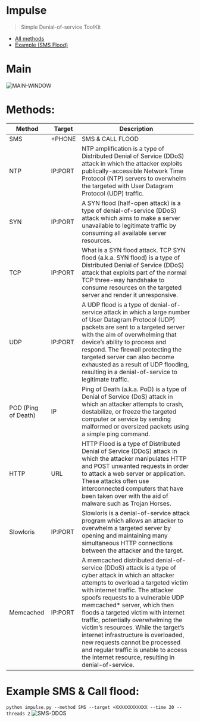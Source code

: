 # Impulse
> Simple Denial-of-service ToolKit

* [All methods](#methods)
* [Example (SMS Flood)](#example-sms)

# Main
![MAIN-WINDOW](https://i.ibb.co/JK50vDR/MAIN.png)

# Methods:
| Method               |   Target   | Description |
| ---------------------| -----------|-------------|
| SMS                  | +PHONE     | SMS & CALL FLOOD|
| NTP                  | IP:PORT    | NTP amplification is a type of Distributed Denial of Service (DDoS) attack in which the attacker exploits publically-accessible Network Time Protocol (NTP) servers to overwhelm the targeted with User Datagram Protocol (UDP) traffic. |
| SYN                  | IP:PORT    | A SYN flood (half-open attack) is a type of denial-of-service (DDoS) attack which aims to make a server unavailable to legitimate traffic by consuming all available server resources. |
| TCP                  | IP:PORT    | What is a SYN flood attack. TCP SYN flood (a.k.a. SYN flood) is a type of Distributed Denial of Service (DDoS) attack that exploits part of the normal TCP three-way handshake to consume resources on the targeted server and render it unresponsive. |
| UDP                  | IP:PORT    | A UDP flood is a type of denial-of-service attack in which a large number of User Datagram Protocol (UDP) packets are sent to a targeted server with the aim of overwhelming that device’s ability to process and respond. The firewall protecting the targeted server can also become exhausted as a result of UDP flooding, resulting in a denial-of-service to legitimate traffic. |
| POD (Ping of Death)  | IP         | Ping of Death (a.k.a. PoD) is a type of Denial of Service (DoS) attack in which an attacker attempts to crash, destabilize, or freeze the targeted computer or service by sending malformed or oversized packets using a simple ping command. |
| HTTP                 | URL        | HTTP Flood is a type of Distributed Denial of Service (DDoS) attack in which the attacker manipulates HTTP and POST unwanted requests in order to attack a web server or application. These attacks often use interconnected computers that have been taken over with the aid of malware such as Trojan Horses. |
| Slowloris            | IP:PORT    | Slowloris is a denial-of-service attack program which allows an attacker to overwhelm a targeted server by opening and maintaining many simultaneous HTTP connections between the attacker and the target. |
| Memcached            | IP:PORT    | A memcached distributed denial-of-service (DDoS) attack is a type of cyber attack in which an attacker attempts to overload a targeted victim with internet traffic. The attacker spoofs requests to a vulnerable UDP memcached* server, which then floods a targeted victim with internet traffic, potentially overwhelming the victim’s resources. While the target’s internet infrastructure is overloaded, new requests cannot be processed and regular traffic is unable to access the internet resource, resulting in denial-of-service. |


# Example SMS & Call flood:
`python impulse.py --method SMS --target +XXXXXXXXXXXX --time 20 --threads 2`
![SMS-DDOS](https://i.ibb.co/yXSSF7R/SMS.png)
